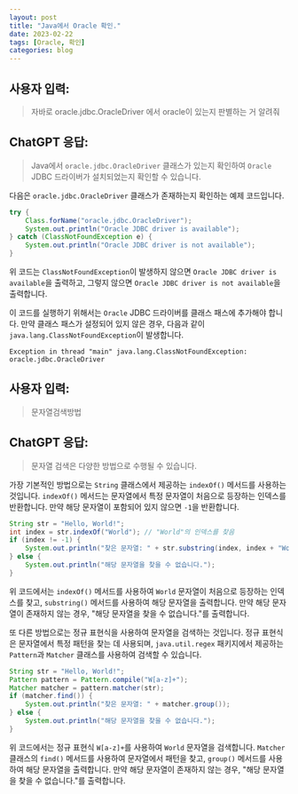 ```yaml
---
layout: post
title: "Java에서 Oracle 확인."
date: 2023-02-22
tags: [Oracle, 확인]
categories: blog
---
```


## 사용자 입력:
> 자바로 oracle.jdbc.OracleDriver 에서 oracle이 있는지 판별하는 거 알려줘

## ChatGPT 응답:
> Java에서 `oracle.jdbc.OracleDriver` 클래스가 있는지 확인하여 `Oracle` JDBC 드라이버가 설치되었는지 확인할 수 있습니다. 

다음은 `oracle.jdbc.OracleDriver` 클래스가 존재하는지 확인하는 예제 코드입니다.

```java
try {
    Class.forName("oracle.jdbc.OracleDriver");
    System.out.println("Oracle JDBC driver is available");
} catch (ClassNotFoundException e) {
    System.out.println("Oracle JDBC driver is not available");
}
```

위 코드는 `ClassNotFoundException`이 발생하지 않으면 `Oracle JDBC driver is available`을 출력하고, 그렇지 않으면 `Oracle JDBC driver is not available`을 출력합니다.

이 코드를 실행하기 위해서는 `Oracle` JDBC 드라이버를 클래스 패스에 추가해야 합니다. 만약 클래스 패스가 설정되어 있지 않은 경우, 다음과 같이 `java.lang.ClassNotFoundException`이 발생합니다.

```
Exception in thread "main" java.lang.ClassNotFoundException: oracle.jdbc.OracleDriver
```

## 사용자 입력:
> 문자열검색방법

## ChatGPT 응답:
> 문자열 검색은 다양한 방법으로 수행될 수 있습니다. 

가장 기본적인 방법으로는 `String` 클래스에서 제공하는 `indexOf()` 메서드를 사용하는 것입니다. `indexOf()` 메서드는 문자열에서 특정 문자열이 처음으로 등장하는 인덱스를 반환합니다. 만약 해당 문자열이 포함되어 있지 않으면 `-1`을 반환합니다.

```java
String str = "Hello, World!";
int index = str.indexOf("World"); // "World"의 인덱스를 찾음
if (index != -1) {
    System.out.println("찾은 문자열: " + str.substring(index, index + "World".length()));
} else {
    System.out.println("해당 문자열을 찾을 수 없습니다.");
}
```

위 코드에서는 `indexOf()` 메서드를 사용하여 `World` 문자열이 처음으로 등장하는 인덱스를 찾고, `substring()` 메서드를 사용하여 해당 문자열을 출력합니다. 만약 해당 문자열이 존재하지 않는 경우, "해당 문자열을 찾을 수 없습니다."를 출력합니다.

또 다른 방법으로는 정규 표현식을 사용하여 문자열을 검색하는 것입니다. 정규 표현식은 문자열에서 특정 패턴을 찾는 데 사용되며, `java.util.regex` 패키지에서 제공하는 `Pattern`과 `Matcher` 클래스를 사용하여 검색할 수 있습니다. 

```java
String str = "Hello, World!";
Pattern pattern = Pattern.compile("W[a-z]+");
Matcher matcher = pattern.matcher(str);
if (matcher.find()) {
    System.out.println("찾은 문자열: " + matcher.group());
} else {
    System.out.println("해당 문자열을 찾을 수 없습니다.");
}
```

위 코드에서는 정규 표현식 `W[a-z]+`를 사용하여 `World` 문자열을 검색합니다. `Matcher` 클래스의 `find()` 메서드를 사용하여 문자열에서 패턴을 찾고, `group()` 메서드를 사용하여 해당 문자열을 출력합니다. 만약 해당 문자열이 존재하지 않는 경우, "해당 문자열을 찾을 수 없습니다."를 출력합니다.

